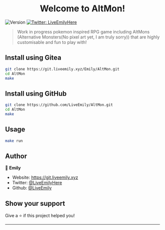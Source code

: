 <h1 align="center">Welcome to AltMon!</h1>
<p>
  <img alt="Version" src="https://img.shields.io/badge/version-Alpha-blue.svg?cacheSeconds=2592000" />
  <a href="https://twitter.com/LiveEmilyHere" target="_blank">
    <img alt="Twitter: LiveEmilyHere" src="https://img.shields.io/twitter/follow/LiveEmilyHere.svg?style=social" />
  </a>
</p>

> Work in progress pokemon inspired RPG game including AltMons (Alternative Monsters(No pixel art yet, I am truly sorry)) that are highly customisable and fun to play with!

## Install using Gitea

```sh
git clone https://git.liveemily.xyz/Emily/AltMon.git
cd AltMon
make
```

## Install using GitHub

```sh
git clone https://github.com/LiveEmily/AltMon.git
cd AltMon
make
```

## Usage

```sh
make run
```

## Author

👤 **Emily**

* Website: https://git.liveemily.xyz
* Twitter: [@LiveEmilyHere](https://twitter.com/LiveEmilyHere)
* Github: [@LiveEmily](https://github.com/LiveEmily)

## Show your support

Give a ⭐️ if this project helped you!

***